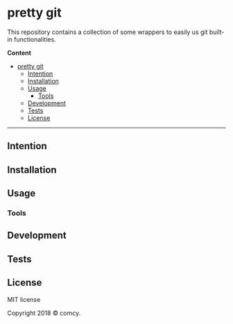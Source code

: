 # pretty git

This repository contains a collection of some wrappers to easily us git built-in functionalities.

**Content**

- [pretty git](#pretty-git)
  - [Intention](#intention)
  - [Installation](#installation)
  - [Usage](#usage)
    - [Tools](#tools)
  - [Development](#development)
  - [Tests](#tests)
  - [License](#license)

---


## Intention


## Installation


## Usage

### Tools


## Development


## Tests


## License

MIT license

Copyright 2018 © comcy.


